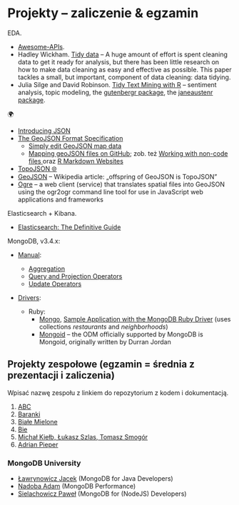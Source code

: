 # Projekty – zaliczenie & egzamin

EDA.

* [Awesome-APIs](git@github.com:abhishekbanthia/Awesome-APIs.git).
* Hadley Wickham.
  [Tidy data](http://vita.had.co.nz/papers/tidy-data.html) –
  A huge amount of effort is spent cleaning data to get it ready for analysis, but
  there has been little research on how to make data cleaning as easy and
  effective as possible. This paper tackles a small, but important, component of
  data cleaning: data tidying.
* Julia Silge and David Robinson.
  [Tidy Text Mining with R](http://tidytextmining.com) – sentiment analysis, topic modeling,
  the [gutenbergr package](https://github.com/ropenscilabs/gutenbergr),
  the [janeaustenr package](https://cran.r-project.org/web/packages/janeaustenr/index.html).

:earth_africa:

* [Introducing JSON](http://www.json.org/)
* [The GeoJSON Format Specification](http://geojson.org/geojson-spec.html)
  - [Simply edit GeoJSON map data](http://geojson.io/)
  - [Mapping geoJSON files on GitHub](https://help.github.com/articles/mapping-geojson-files-on-github);
    zob. też [Working with non-code files ](https://help.github.com/categories/working-with-non-code-files/)
    oraz
    [R Markdown Websites](http://rmarkdown.rstudio.com/rmarkdown_websites.html)
* [TopoJSON :globe_with_meridians:](https://github.com/topojson/topojson)
* [GeoJSON](https://en.wikipedia.org/wiki/GeoJSON) – Wikipedia article:
  „offspring of GeoJSON is TopoJSON”
* [Ogre](http://ogre.adc4gis.com/) – a web client (service) that translates
  spatial files into GeoJSON using the ogr2ogr command line tool for use
  in JavaScript web applications and frameworks

Elasticsearch + Kibana.

* [Elasticsearch: The Definitive Guide](https://www.elastic.co/guide/en/elasticsearch/guide/master/index.html)

MongoDB, v3.4.x:

* [Manual](https://docs.mongodb.com/manual/):
  - [Aggregation](https://docs.mongodb.com/manual/aggregation/)
  - [Query and Projection Operators](https://docs.mongodb.org/manual/reference/operator/query/)
  - [Update Operators](https://docs.mongodb.org/manual/reference/operator/update/)

* [Drivers](https://docs.mongodb.com/ecosystem/drivers/):
  - Ruby:
    * [Mongo](https://docs.mongodb.com/ruby-driver/master/quick-start/),
      [Sample Application with the MongoDB Ruby Driver](https://github.com/steveren/ruby-driver-sample-app)
      (uses collections _restaurants_ and _neighborhoods_)
    * [Mongoid](https://docs.mongodb.com/ruby-driver/master/mongoid/) –
      the ODM officially supported by MongoDB is Mongoid,
      originally written by Durran Jordan



## Projekty zespołowe (egzamin = średnia z prezentacji i zaliczenia)

Wpisać nazwę zespołu z linkiem do repozytorium z kodem i dokumentacją.

1. [ABC](https://github.com/egzamin/nosql/blob/master/Aggregations_Pipeline.md)
1. [Baranki](https://github.com/kropeq/baranki)
1. [Białe Mielone](https://github.com/romety2/nosql)
1. [Bie](https://github.com/abie115/nosql-exam)
1. [Michał Kiełb, Łukasz Szlas, Tomasz Smogór](https://github.com/mkielb/nosql-egzamin)
1. [Adrian Pieper](https://github.com/adrpieper/NoSQL-exam)


### MongoDB University

* [Ławrynowicz Jacek](https://github.com/jlawrynowicz/projekty-nosql) (MongoDB for Java Developers)
* [Nadoba Adam](https://github.com/anadoba/projekty-nosql) (MongoDB Performance)
* [Sielachowicz Paweł](https://github.com/psielachowicz/NoSQLDB) (MongoDB for (NodeJS) Developers)

